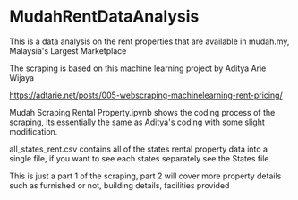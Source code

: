 # MudahRentDataAnalysis
This is a data analysis on the rent properties that are available in mudah.my, Malaysia's Largest Marketplace

The scraping is based on this machine learning project by Aditya Arie Wijaya 

https://adtarie.net/posts/005-webscraping-machinelearning-rent-pricing/

Mudah Scraping Rental Property.ipynb shows the coding process of the scraping, its essentially the same as Aditya's coding with some slight modification.

all_states_rent.csv contains all of the states rental property data into a single file, if you want to see each states separately see the States file.

This is just a part 1 of the scraping, part 2 will cover more property details such as furnished or not, building details, facilities provided
